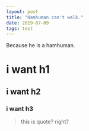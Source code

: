 ```yaml
---
layout: post
title: "Hamhuman can't walk."
date: 2019-07-09
tags: test
---
```

Because he is a hamhuman.
# i want h1
## i want h2
### i want h3
> this is quote?
> right?
